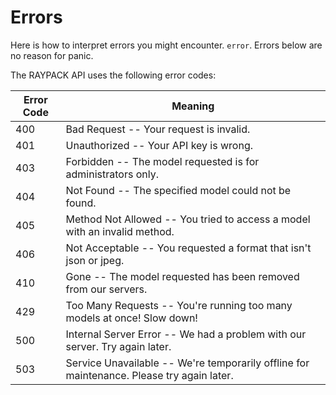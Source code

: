 # Errors

<aside class="notice">
Here is how to interpret errors you might encounter. <code>error</code>. Errors below are no reason for panic.
</aside>

The RAYPACK API uses the following error codes:


Error Code | Meaning
---------- | -------
400 | Bad Request -- Your request is invalid.
401 | Unauthorized -- Your API key is wrong.
403 | Forbidden -- The model requested is for administrators only.
404 | Not Found -- The specified model could not be found.
405 | Method Not Allowed -- You tried to access a model with an invalid method.
406 | Not Acceptable -- You requested a format that isn't json or jpeg.
410 | Gone -- The model requested has been removed from our servers.
429 | Too Many Requests -- You're running too many models at once! Slow down!
500 | Internal Server Error -- We had a problem with our server. Try again later.
503 | Service Unavailable -- We're temporarily offline for maintenance. Please try again later.

